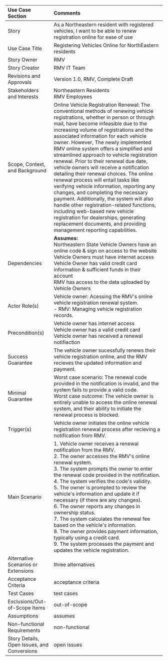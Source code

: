 |Use Case Section|Comments|
|:---|:---|
|Story|As a Northeastern resident with registered vehicles, I want to be able to renew registration online for ease of use |
|Use Case Title| Registering Vehicles Online for NorthEastern residents|
|Story Owner|RMV|
|Story Creator| RMV IT Team|
|Revisions and Approvals|Version 1.0, RMV, Complete Draft|
|Stakeholders and Interests| Northeastern Residents <br> RMV Employees|  -Cole 
|Scope, Context, and Background|Online Vehicle Registration Renewal: The conventional methods of renewing vehicle registrations, whether in person or through mail, have become infeasible due to the increasing volume of registrations and the associated information for each vehicle owner. However, The newly implemented RMV online system offers a simplified and streamlined approach to vehicle registration renewal. Prior to their renewal due date, vehicle owners will receive a notification detailing their renewal choices. The online renewal process will entail tasks like verifying vehicle information, reporting any changes, and completing the necessary payment. Additionally, the system will also handle other registration-related functions, including web-based new vehicle registration for dealerships, generating replacement documents, and providing management reporting capabilities.|  -Evan 
|Dependencies|**Assumes:** <br> Northeastern State Vehicle Owners have an online code & sign on access to the website <br> Vehicle Owners must have internet access <br> Vehicle Owner has valid credit card information & sufficient funds in their account <br> RMV has access to the data uploaded by Vehicle Owners| -Axel
|Actor Role(s)|Vehicle owner: Acessing the RMV's online vehicle registration renewal system. <br> - RMV: Managing vehicle registration records.| -Evan
|Precondition(s)|Vehicle owner has internet access <br> Vehicle owner has a valid credit card <br> Vehicle owner has received a renewal notifiaction| -Tori
|Success Guarantee|The vehicle owner sucessfully renews their vehicle registration online, and the RMV recieves the updated information and payment.| -Evan
|Minimal Guarantee|Worst case scenario: The renewal code provided in the notification is invalid, and the system fails to provide a valid code. <br> Worst case outcome: The vehicle owner is entirely unable to access the online renewal system, and their ability to initiate the renewal process is blocked.| -Evan
|Trigger(s)|Vehicle owner initiates the online vehicle registration renewal process after recieving a notification from RMV.| -Evan
|Main Scenario| 1. Vehicle owner receives a renewal notification from the RMV.<br> 2. The owner accesses the RMV's online renewal system.<br> 3. The system prompts the owner to enter the renewal code provided in the notification.<br> 4. The system verifies the code's validity.<br> 5. The owner is prompted to review the vehicle's information and update it if necessary (if there are any changes).<br> 6. The owner reports any changes in ownership status. <br> 7. The system calculates the renewal fee based on the vehicle's information. <br> 8. The owner provides payment information, typically using a credit card.<br>9. The system processes the payment and updates the vehicle registration.| -Evan
|Alternative Scenarios or Extensions|three alternatives|
|Acceptance Criteria|acceptance criteria|
|Test Cases|test cases|
|Exclusions/Out-of-Scope Items|out-of-scope|
|Assumptions|assumes|
|Non-functional Requirements|non-functional|
|Story Details, Open Issues, and Conversions|open issues|